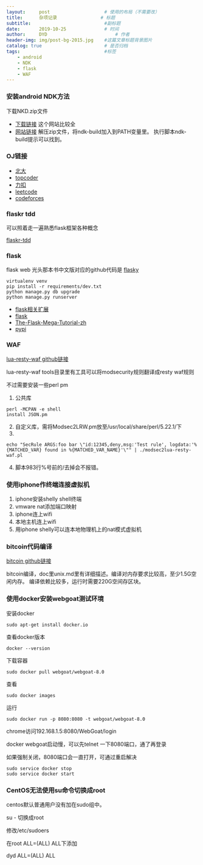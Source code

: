 ```yaml
---
layout:     post   				    # 使用的布局（不需要改）
title:      杂项记录                # 标题
subtitle:                           #副标题
date:       2019-10-25 				# 时间
author:     DYD 						# 作者
header-img: img/post-bg-2015.jpg 	#这篇文章标题背景图片
catalog: true 						# 是否归档
tags:								#标签
    - android
    - NDK
    - flask
    - WAF
---
```


### 安装android NDK方法
下载NKD.zip文件
* [下载链接](https://dl.google.com/android/repository/android-ndk-r15c-linux-x86_64.zip?utm_source=androiddevtools&utm_medium=website)
这个网站比较全
* [网站链接](https://www.androiddevtools.cn/)
解压zip文件，将ndk-build加入到PATH变量里。
执行脚本ndk-build提示可以找到。

### OJ链接
* [北大](www.openjudge.cn)
* [topcoder](https://www.topcoder.com/)
* [力扣](http://leetcode-cn.com/)
* [leetcode](https://leetcode.com/)
* [codeforces](https://codeforces.com/)

### flaskr tdd
可以照着走一遍熟悉flask框架各种概念

[flaskr-tdd](https://github.com/mjhea0/flaskr-tdd)

### flask
flask web 光头那本书中文版对应的github代码是
[flasky](https://github.com/miguelgrinberg/flasky-first-edition)

```shell
virtualenv venv
pip install -r requirements/dev.txt
python manage.py db upgrade
python manage.py runserver
```
* [flask相关扩展](https://palletsprojects.com/)
* [flask](https://palletsprojects.com/p/flask/)
* [The-Flask-Mega-Tutorial-zh](https://github.com/luhuisicnu/The-Flask-Mega-Tutorial-zh)
* [pypi](https://pypi.org/)

### WAF
[lua-resty-waf github链接](https://github.com/p0pr0ck5/lua-resty-waf)

lua-resty-waf tools目录里有工具可以将modsecurity规则翻译成resty waf规则

不过需要安装一些perl pm

1. 公共库
```shell
perl -MCPAN -e shell
install JSON.pm
```
2. 自定义库，需将Modsec2LRW.pm放至/usr/local/share/perl/5.22.1/下
3.
```shell
echo "SecRule ARGS:foo bar \"id:12345,deny,msg:'Test rule', logdata:'%{MATCHED_VAR} found in %{MATCHED_VAR_NAME}'\"" | ./modsec2lua-resty-waf.pl
```
4. 脚本983行%号前的/去掉会不报错。

### 使用iphone作终端连接虚拟机
1. iphone安装shelly shell终端
2. vmware nat添加端口映射
3. iphone连上wifi
4. 本地主机连上wifi
5. 用iphone shelly可以连本地物理机上的nat模式虚拟机

### bitcoin代码编译
[bitcoin github链接](https://github.com/bitcoin/bitcoin)

bitcoin编译，doc里unix.md里有详细描述。编译对内存要求比较高，至少1.5G空闲内存。
编译依赖比较多，运行时需要220G空间存区块。

### 使用docker安装webgoat测试环境

安装docker
```shell
sudo apt-get install docker.io
```

查看docker版本

```shell
docker --version
```

下载容器
```shell
sudo docker pull webgoat/webgoat-8.0
```

查看
```shell
sudo docker images
```

运行
```shell
sudo docker run -p 8080:8080 -t webgoat/webgoat-8.0
```

chrome访问192.168.1.5:8080/WebGoat/login

docker webgoat启动慢，可以先telnet 一下8080端口，通了再登录

如果强制关闭，8080端口会一直打开，可通过重启解决
```shell
sudo service docker stop
sudo service docker start
```

### CentOS无法使用su命令切换成root
centos默认普通用户没有加在sudo组中。

su - 切换成root

修改/etc/sudoers

在root ALL=(ALL) ALL下添加

dyd ALL=(ALL) ALL

